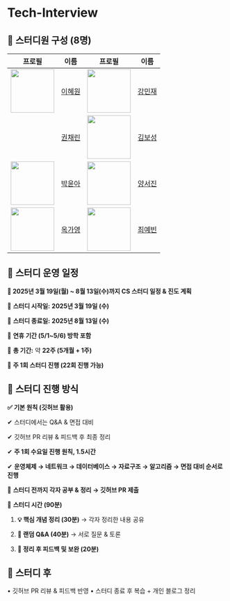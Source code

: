 # Tech-Interview
## 📌 스터디원 구성 (8명)

| 프로필 | 이름 | 프로필 | 이름 |
|--------|------|--------|------|
| <img src="https://avatars.githubusercontent.com/icegosimperson?v=4" width="100"> | [이혜원](https://github.com/icegosimperson) | <img src="https://avatars.githubusercontent.com/minijae011030?v=4" width="100"> | [강민재](https://github.com/minijae011030) |
|  | [권채린]() | <img src="https://avatars.githubusercontent.com/NangManBo?v=4" width="100"> | [김보성](https://github.com/NangManBo) |
| <img src="https://avatars.githubusercontent.com/0woy?v=4" width="100"> | [박윤아](https://github.com/0woy) | <img src="https://avatars.githubusercontent.com/westjin?v=4" width="100"> | [양서진](https://github.com/westjin) |
| <img src="https://avatars.githubusercontent.com/ockko?v=4" width="100"> | [옥가영](https://github.com/ockko) | <img src="https://avatars.githubusercontent.com/beenvyn?v=4" width="100"> | [최예빈](https://github.com/beenvyn) |
## **📌  스터디 운영 일정**
**🚀 2025년 3월 19일(월) ~ 8월 13일(수)까지 CS 스터디 일정 & 진도 계획**

📅 **스터디 시작일:** **2025년 3월 19일 (수)**

📅 **스터디 종료일:** **2025년 8월 13일 (수)**


📌 **연휴 기간 (5/1~5/6) 방학 포함**

📌 **총 기간:** 약 **22주 (5개월 + 1주)**

📌 **주 1회 스터디 진행 (22회 진행 가능)**

## **📌  스터디 진행 방식**

**✅ 기본 원칙 (깃허브 활용)**

✔ 스터디에서는 Q&A & 면접 대비

✔ 깃허브 PR 리뷰 & 피드백 후 최종 정리

✔  **주 1회 수요일 진행 원칙, 1.5시간**

✔ **운영체제 → 네트워크 → 데이터베이스 → 자료구조 → 알고리즘 → 면접 대비 순서로 진행**

📌 **스터디 전까지 각자 공부 & 정리 → 깃허브 PR 제출**

📌 **스터디 시간 (90분)**

1. **💡 핵심 개념 정리 (30분)** → 각자 정리한 내용 공유

2. **💬 랜덤 Q&A (40분)** → 서로 질문 & 토론

3. **📝 정리 후 피드백 및 보완 (20분)**

## 📌 **스터디 후**

• 깃허브 PR 리뷰 & 피드백 반영
• 스터디 종료 후 복습 + 개인 블로그 정리
